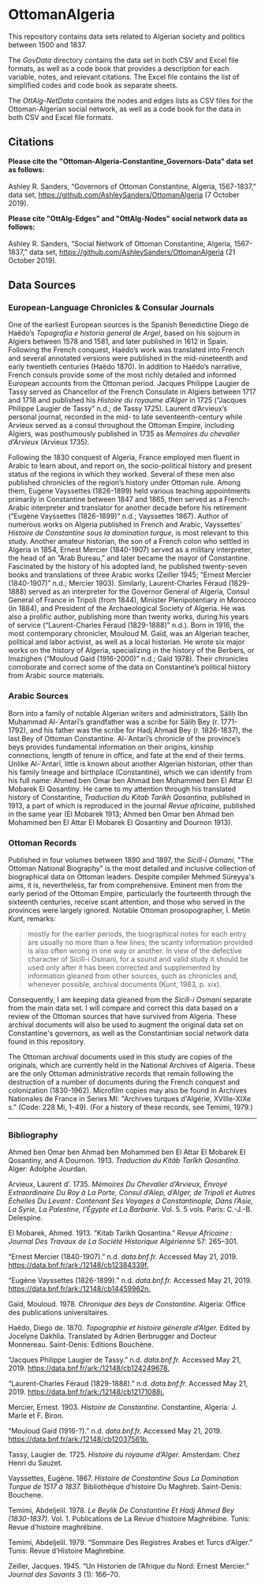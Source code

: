 # OttomanAlgeria
This repository contains data sets related to Algerian society and politics between 1500 and 1837. 

The *GovData* directory contains the data set in both CSV and Excel file formats, as well as a code book that provides a description for each variable, notes, and relevant citations. The Excel file contains the list of simplified codes and code book as separate sheets.

The *OttAlg-NetData* contains the nodes and edges lists as CSV files for the Ottoman-Algerian social network, as well as a code book for the data in both CSV and Excel file formats.

## Citations
**Please cite the "Ottoman-Algeria-Constantine_Governors-Data" data set as follows:** <br></br>
Ashley R. Sanders, “Governors of Ottoman Constantine, Algeria, 1567-1837,” data set, <https://github.com/AshleySanders/OttomanAlgeria> (7 October 2019).

**Please cite "OttAlg-Edges" and "OttAlg-Nodes" social network data as follows:** <br></br>
Ashley R. Sanders, “Social Network of Ottoman Constantine, Algeria, 1567-1837,” data set, <https://github.com/AshleySanders/OttomanAlgeria> (21 October 2019).


## Data Sources

### European-Language Chronicles & Consular Journals
One of the earliest European sources is the Spanish Benedictine Diego de Haëdo’s *Topografia e historia general de Argel*, based on his sojourn in Algiers between 1578 and 1581, and later published in 1612 in Spain. Following the French conquest, Haëdo’s work was translated into French and several annotated versions were published in the mid-nineteenth and early twentieth centuries (Haëdo 1870). In addition to Haëdo’s narrative, French consuls provide some of the most richly detailed and informed European accounts from the Ottoman period. Jacques Philippe Laugier de Tassy served as Chancellor of the French Consulate in Algiers between 1717 and 1718 and published his *Histoire du royaume d’Alger* in 1725 (“Jacques Philippe Laugier de Tassy” n.d.; de Tassy 1725). Laurent d’Arvieux’s personal journal, recorded in the mid- to late seventeenth-century while Arvieux served as a consul throughout the Ottoman Empire, including Algiers, was posthumously published in 1735 as *Memoires du chevalier d’Arvieux* (Arvieux 1735).

Following the 1830 conquest of Algeria, France employed men fluent in Arabic to learn about, and report on, the socio-political history and present status of the regions in which they worked. Several of these men also published chronicles of the region’s history under Ottoman rule. Among them, Eugene Vayssettes (1826-1899) held various teaching appointments primarily in Constantine between 1847 and 1865, then served as a French-Arabic interpreter and translator for another decade before his retirement (“Eugène Vayssettes (1826-1899)” n.d.; Vayssettes 1867). Author of numerous works on Algeria published in French and Arabic, Vayssettes’ *Histoire de Constantine sous la domination turque*, is most relevant to this study.  Another amateur historian, the son of a French colon who settled in Algeria in 1854, Ernest Mercier (1840-1907) served as a military interpreter, the head of an “Arab Bureau,” and later became the mayor of Constantine. Fascinated by the history of his adopted land, he published twenty-seven books and translations of three Arabic works (Zeiller 1945; “Ernest Mercier (1840-1907)” n.d.; Mercier 1903). Similarly, Laurent-Charles Féraud (1829-1888) served as an interpreter for the Governor General of Algeria, Consul General of France in Tripoli (from 1844), Minister Plenipotentiary in Morocco (in 1884), and President of the Archaeological Society of Algeria. He was also a prolific author, publishing more than twenty works, during his years of service (“Laurent-Charles Féraud (1829-1888)” n.d.). Born in 1916, the most contemporary chronicler, Mouloud M. Gaïd, was an Algerian teacher, political and labor activist, as well as a local historian. He wrote six major works on the history of Algeria, specializing in the history of the Berbers, or Imazighen (“Mouloud Gaid (1916-2000)” n.d.; Gaïd 1978). Their chronicles corroborate and correct some of the data on Constantine’s political history from Arabic source materials.  

### Arabic Sources

Born into a family of notable Algerian writers and administrators, Ṣāliḥ Ibn Muḥammad Al-ʿAntarī’s grandfather was a scribe for Sāliḥ Bey (r. 1771-1792), and his father was the scribe for Hadj Aḥmad Bey (r. 1826-1837), the last Bey of Ottoman Constantine. Al-ʿAntarī’s chronicle of the province’s beys provides fundamental information on their origins, kinship connections, length of tenure in office, and fate at the end of their terms. Unlike Al-ʿAntarī, little is known about another Algerian historian, other than his family lineage and birthplace (Constantine), which we can identify from his full name: Ahmed ben Omar ben Ahmad ben Mohammed ben El Attar El Mobarek El Qosantiny. He came to my attention through his translated history of Constantine, *Traduction du Kitab Tarikh Qosantina*, published in 1913, a part of which is reproduced in the journal *Revue africaine*, published in the same year (El Mobarek 1913; Ahmed ben Omar ben Ahmad ben Mohammed ben El Attar El Mobarek El Qosantiny and Dournon 1913). 

### Ottoman Records

Published in four volumes between 1890 and 1897, the *Sicill-i Osmani*, "The Ottoman National Biography" is the most detailed and inclusive collection of biographical data on Ottoman leaders. Despite compiler Mehmed Süreyya's aims, it is, nevertheless, far from comprehensive. Eminent men from the early period of the Ottoman Empire, particularly the fourteenth through the sixteenth centuries, receive scant attention, and those who served in the provinces were largely ignored. Notable Ottoman prosopographer, İ. Metin Kunt, remarks:

> mostly for the earlier periods, the biographical notes for each entry are usually no more than a few lines; the scanty information provided is also often wrong in one way or another. In view of the defective character of Sicill-i Osmani, for a sound and valid study it should be used only after it has been corrected and supplemented by information gleaned from other sources, such as chronicles and, whenever possible, archival documents (Kunt, 1983, p. xix).

Consequently, I am keeping data gleaned from the *Sicill-i Osmani* separate from the main data set. I will compare and correct this data based on a review of the Ottoman sources that have survived from Algeria. These archival documents will also be used to augment the original data set on Constantine's governors, as well as the Constantinian social network data found in this repository. 

The Ottoman archival documents used in this study are copies of the originals, which are currently held in the National Archives of Algeria. These are the only Ottoman administrative records that remain following the destruction of a number of documents during the French conquest and colonization (1830-1962). Microfilm copies may also be found in Archives Nationales de France in Series MI: "Archives turques d'Algérie, XVIIIe-XIXe s." (Code: 228 Mi, 1-49). (For a history of these records, see Temimi, 1979.) 

-----

### Bibliography

Ahmed ben Omar ben Ahmad ben Mohammed ben El Attar El Mobarek El Qosantiny, and A Dournon. 1913. *Traduction du Kitâb Tarîkh Qosantîna.* Alger: Adolphe Jourdan.

Arvieux, Laurent d’. 1735. *Mémoires Du Chevalier d’Arvieux, Envoyé Extraordinaire Du Roy à La Porte, Consul d’Alep, d’Alger, de Tripoli et Autres Échelles Du Levant : Contenant Ses Voyages à Constantinople, Dans l’Asie, La Syrie, La Palestine, l’Égypte et La Barbarie.* Vol. 5. 5 vols. Paris: C.-J.-B. Delespine.

El Mobarek, Ahmed. 1913. “Kitab Tarikh Qosantina.” *Revue Africaine : Journal Des Travaux de La Société Historique Algérienne* 57: 265–301.

“Ernest Mercier (1840-1907).” n.d. *data.bnf.fr.* Accessed May 21, 2019. <https://data.bnf.fr/ark:/12148/cb12384339f.>

“Eugène Vayssettes (1826-1899).” n.d. *data.bnf.fr.* Accessed May 21, 2019. <https://data.bnf.fr/ark:/12148/cb14459962n.>

Gaïd, Mouloud. 1978. *Chronique des beys de Constantine.* Algeria: Office des publications universitaires.

Haëdo, Diego de. 1870. *Topographie et histoire générale d’Alger.* Edited by Jocelyne Dakhlia. Translated by Adrien Berbrugger and Docteur Monnereau. Saint-Denis: Editions Bouchène.

“Jacques Philippe Laugier de Tassy.” n.d. *data.bnf.fr.* Accessed May 21, 2019. <https://data.bnf.fr/ark:/12148/cb124249678.>

“Laurent-Charles Féraud (1829-1888).” n.d. *data.bnf.fr.* Accessed May 21, 2019. <https://data.bnf.fr/ark:/12148/cb12171088j.>

Mercier, Ernest. 1903. *Histoire de Constantine.* Constantine, Algeria: J. Marle et F. Biron.

“Mouloud Gaid (1916-?).” n.d. *data.bnf.fr.* Accessed May 21, 2019. <https://data.bnf.fr/ark:/12148/cb12037561b.>

Tassy, Laugier de. 1725. *Histoire du royaume d’Alger.* Amsterdam: Chez Henri du Sauzet.

Vayssettes, Eugène. 1867. *Histoire de Constantine Sous La Domination Turque de 1517 à 1837.* Bibliothèque d’histoire Du Maghreb. Saint-Denis: Bouchene.

Temimi, Abdeljelil. 1978. *Le Beylik De Constantine Et Hadj Ahmed Bey (1830-1837).* Vol. 1. Publications de La Revue d’histoire Maghrébine. Tunis: Revue d’histoire maghrébine.

Temimi, Abdeljelil. 1979. “Sommaire Des Registres Arabes et Turcs d’Alger.” Tunis: Revue d’Histoire Maghrebine.

Zeiller, Jacques. 1945. “Un Historien de l’Afrique du Nord: Ernest Mercier.” *Journal des Savants* 3 (1): 166–70.
